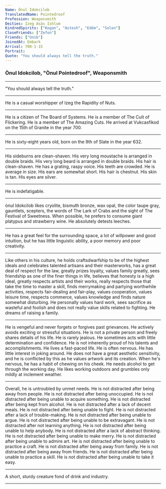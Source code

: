 ```yaml
---
Name: Ònul Idokcilob
TranslatedName: Pointedroof
Profession: Weaponsmith
Deities: Izeg Asàs Ishlum
KindredSpirits: ["Kogan", "Astesh", "Edëm", "Solon"]
CloseFriends: ["Zefon"]
Friends: ["Unib"]
JoinedAt: Embark
Arrival: 700-1-15
Portrait:
Quote: "You should always tell the truth."
---
```


### Ònul Idokcilob, "Ònul Pointedroof", Weaponsmith

---

"You should always tell the truth."

---

He is a casual worshipper of Izeg the Rapidity of Nuts.

---

He is a citizen of The Board of Systems. He is a member of The Cult of Flickering. He is a member of The Amazing Cuts.
He arrived at Vukcasfikod on the 15th of Granite in the year 700.

---

He is sixty-eight years old, born on the 9th of Slate in the year 632.

---

His sideburns are clean-shaven. His very long moustache is arranged in double braids. His very long beard is arranged in
double braids. His hair is clean-shaven. He has a grating, raspy voice. His teeth are crowded. He is average in size.
His ears are somewhat short. His hair is chestnut. His skin is tan. His eyes are silver.

---

He is indefatigable.

---

ònul Idokcilob likes cryolite, bismuth bronze, wax opal, the color taupe gray, gauntlets, scepters, the words of The
Lark of Crabs and the sight of The Festival of Sweetness. When possible, he prefers to consume giant platypus and
strawberry wine. He absolutely detests leeches.

---

He has a great feel for the surrounding space, a lot of willpower and good intuition, but he has little linguistic
ability, a poor memory and poor creativity.

---

Like others in his culture, he holds craftsdwarfship to be of the highest ideals and celebrates talented artisans and
their masterworks, has a great deal of respect for the law, greatly prizes loyalty, values family greatly, sees
friendship as one of the finer things in life, believes that honesty is a high ideal, greatly respects artists and their
works, really respects those that take the time to master a skill, finds merrymaking and partying worthwhile activities,
respects fair-dealing and fair-play, values cooperation, values leisure time, respects commerce, values knowledge and
finds nature somewhat disturbing. He personally values hard work, sees sacrifice as wasteful and foolish and does not
really value skills related to fighting. He dreams of raising a family.

---

He is vengeful and never forgets or forgives past grievances. He actively avoids exciting or stressful situations. He is
not a private person and freely shares details of his life. He is rarely jealous. He sometimes acts with little
determination and confidence. He is not inherently proud of his talents and accomplishments. He lives a fast-paced life.
He is often nervous. He has little interest in joking around. He does not have a great aesthetic sensitivity, and he is
conflicted by this as he values artwork and its creation. When he's nervous, he has a habit of chewing on his cheek. He
needs alcohol to get through the working day. He likes working outdoors and grumbles only mildly at inclement weather.

---

Overall, he is untroubled by unmet needs. He is not distracted after being away from people. He is not distracted after
being unoccupied. He is not distracted after being unable to acquire something. He is not distracted after being kept
from alcohol. He is not distracted after a lack of decent meals. He is not distracted after being unable to fight. He is
not distracted after a lack of trouble-making. He is not distracted after being unable to argue. He is not distracted
after being unable to be extravagant. He is not distracted after not learning anything. He is not distracted after being
unable to help anybody. He is not distracted after a lack of abstract thinking. He is not distracted after being unable
to make merry. He is not distracted after being unable to admire art. He is not distracted after being unable to
practice a craft. He is not distracted after being away from family. He is not distracted after being away from friends.
He is not distracted after being unable to practice a skill. He is not distracted after being unable to take it easy.

---

A short, sturdy creature fond of drink and industry.

---
